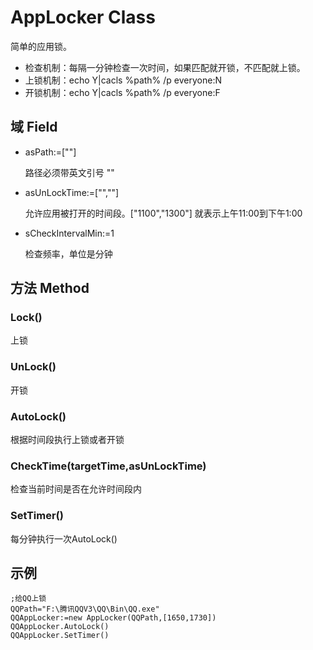 # AppLocker Class

简单的应用锁。

- 检查机制：每隔一分钟检查一次时间，如果匹配就开锁，不匹配就上锁。
- 上锁机制：echo Y|cacls %path% /p everyone:N
- 开锁机制：echo Y|cacls %path% /p everyone:F

## 域 Field 

- asPath:=[""]

  路径必须带英文引号 ""

- asUnLockTime:=["",""]

  允许应用被打开的时间段。["1100","1300"] 就表示上午11:00到下午1:00

- sCheckIntervalMin:=1

  检查频率，单位是分钟

## 方法 Method

### Lock()

上锁

### UnLock()

开锁

### AutoLock()

根据时间段执行上锁或者开锁

### CheckTime(targetTime,asUnLockTime)

检查当前时间是否在允许时间段内

### SetTimer()

每分钟执行一次AutoLock()

## 示例

```autohotkey
;给QQ上锁
QQPath="F:\腾讯QQV3\QQ\Bin\QQ.exe"
QQAppLocker:=new AppLocker(QQPath,[1650,1730])
QQAppLocker.AutoLock()
QQAppLocker.SetTimer()
```

